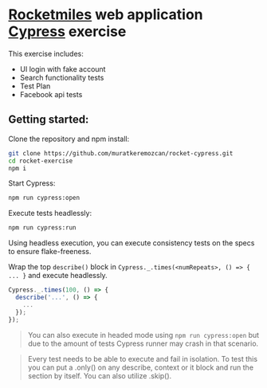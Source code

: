 # [Rocketmiles](https://www.rocketmiles.com/) web application [Cypress](https://www.cypress.io/) exercise

This exercise includes:

* UI login with fake account
* Search functionality tests
* Test Plan
* Facebook api tests

## Getting started:
Clone the repository and npm install:
```bash
git clone https://github.com/muratkeremozcan/rocket-cypress.git
cd rocket-exercise
npm i
```
Start Cypress:
```bash
npm run cypress:open
```
Execute tests headlessly:
```bash
npm run cypress:run
```
Using headless execution, you can execute consistency tests on the specs to ensure flake-freeness.

Wrap the top `describe()` block in `Cypress._.times(<numRepeats>, () => { ... }` and execute headlessly.

```javascript
Cypress._.times(100, () => {
  describe('...', () => { 
    ... 
  });
});
```
> You can also execute in headed mode using `npm run cypress:open` but due to the amount of tests Cypress runner may crash in that scenario.

> Every test needs to be able to execute and fail in isolation. To test this you can put a .only() on any describe, context or it block and run the section by itself. You can also utilize .skip().
